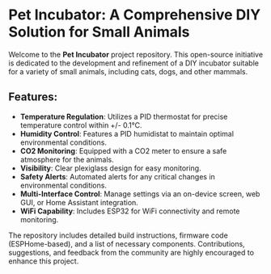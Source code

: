 # Pet Incubator: A Comprehensive DIY Solution for Small Animals

Welcome to the **Pet Incubator** project repository. This open-source initiative is dedicated to the development and refinement of a DIY incubator suitable for a variety of small animals, including cats, dogs, and other mammals.

## Features:
- **Temperature Regulation**: Utilizes a PID thermostat for precise temperature control within +/- 0.1°C.
- **Humidity Control**: Features a PID humidistat to maintain optimal environmental conditions.
- **CO2 Monitoring**: Equipped with a CO2 meter to ensure a safe atmosphere for the animals.
- **Visibility**: Clear plexiglass design for easy monitoring.
- **Safety Alerts**: Automated alerts for any critical changes in environmental conditions.
- **Multi-Interface Control**: Manage settings via an on-device screen, web GUI, or Home Assistant integration.
- **WiFi Capability**: Includes ESP32 for WiFi connectivity and remote monitoring.

The repository includes detailed build instructions, firmware code (ESPHome-based), and a list of necessary components. Contributions, suggestions, and feedback from the community are highly encouraged to enhance this project.
